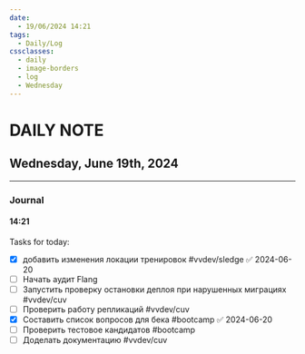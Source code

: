 ```yaml
---
date:
  - 19/06/2024 14:21
tags:
  - Daily/Log
cssclasses:
  - daily
  - image-borders
  - log
  - Wednesday
---
```

# DAILY NOTE
## Wednesday, June 19th, 2024
---
### Journal
#### 14:21
Tasks for today:
- [x] добавить изменения локации тренировок #vvdev/sledge ✅ 2024-06-20
- [ ] Начать аудит Flang
- [ ] Запустить проверку остановки деплоя при нарушенных миграциях #vvdev/cuv 
- [ ] Проверить работу репликаций #vvdev/cuv 
- [x] Составить список вопросов для бека #bootcamp ✅ 2024-06-20
- [ ] Проверить тестовое кандидатов #bootcamp 
- [ ] Доделать документацию #vvdev/cuv 